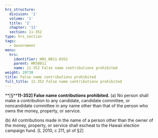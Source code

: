 ```yaml
---
hrs_structure:
  division: '1'
  volume: '1'
  title: '2'
  chapter: '11'
  section: 11-352
type: hrs_section
tags:
  - Government
menu:
  hrs:
    identifier: HRS_0011-0352
    parent: HRS0011
    name: 11-352 False name contributions prohibited
weight: 20730
title: False name contributions prohibited
full_title: 11-352 False name contributions prohibited
---
```

**[§****11-352] False name contributions prohibited.** (a) No person shall make a contribution to any candidate, candidate committee, or noncandidate committee in any name other than that of the person who owns the money, property, or service.

(b) All contributions made in the name of a person other than the owner of the money, property, or service shall escheat to the Hawaii election campaign fund. [L 2010, c 211, pt of §2]